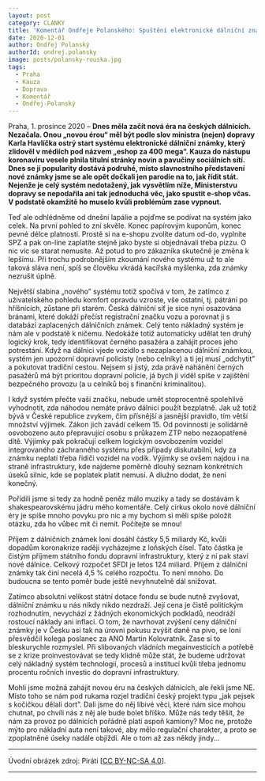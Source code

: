 ```yaml
---
layout: post
category: CLANKY
title: 'Komentář Ondřeje Polanského: Spuštění elektronické dálniční známky skončilo fiaskem. Projekt za stovky milionů selhává, na novou éru na dálnicích zatím zapomeňme'
date: 2020-12-01
author: Ondřej Polanský
authorId: ondrej.polansky
image: posts/polansky-rouska.jpg
tags:
  - Praha
  - Kauza
  - Doprava
  - Komentář
  - Ondřej-Polanský
---
```


Praha, 1. prosince 2020 – **Dnes měla začít nová éra na českých dálnicích. Nezačala. Onou „novou érou“ měl být podle slov ministra (nejen) dopravy Karla Havlíčka ostrý start systému elektronické dálniční známky, který zlidověl v médiích pod názvem „eshop za 400 mega“. Kauza do nástupu koronaviru vesele plnila titulní stránky novin a pavučiny sociálních sítí. Dnes se jí popularity dostává podruhé, místo slavnostního představení nové známky jsme se ale opět dočkali jen parodie na to, jak řídit stát. Nejenže je celý systém nedotažený, jak vysvětlím níže, Ministerstvu dopravy se nepodařila ani tak jednoduchá věc, jako spustit e-shop včas. V podstatě okamžitě ho muselo kvůli problémům zase vypnout.**

Teď ale odhlédněme od dnešní lapálie a pojďme se podívat na systém jako celek. Na první pohled to zní skvěle. Konec papírovým kuponům, konec pevné délce platnosti. Prostě si na e-shopu zvolíte datum od-do, vyplníte SPZ a pak on-line zaplatíte stejně jako byste si objednávali třeba pizzu. O nic víc se starat nemusíte. Až potud to pro zákazníka skutečně je změna k lepšímu. Při trochu podrobnějším zkoumání nového systému už to ale taková sláva není, spíš se člověku vkrádá kacířská myšlenka, zda známky nezrušit úplně.

Největší slabina „nového” systému totiž spočívá v tom, že zatímco z uživatelského pohledu komfort opravdu vzroste, vše ostatní, tj. pátrání po hříšnících, zůstane při starém. Česká dálniční síť je sice nyní osazována bránami, které dokáží přečíst registrační značku vozu a porovnat ji s databází zaplacených dálničních známek. Celý tento nákladný systém je nám ale v podstatě k ničemu. Nedokáže totiž automaticky udělat ten druhý logický krok, tedy identifikovat černého pasažéra a zahájit proces jeho potrestání. Když na dálnici vjede vozidlo s nezaplacenou dálniční známkou, systém jen upozorní dopravní policisty (nebo celníky) a ti jej musí „odchytit” a pokutovat tradiční cestou. Nejsem si jistý, zda právě nahánění černých pasažérů má být prioritou dopravní policie, já bych ji viděl spíše v zajištění bezpečného provozu (a u celníků boj s finanční kriminalitou).

I když systém přečte vaši značku, nebude umět stoprocentně spolehlivě vyhodnotit, zda náhodou nemáte právo dálnici použít bezplatně. Jak už totiž bývá v České republice zvykem, čím přísnější a jasnější pravidlo, tím větší množství výjimek. Zákon jich zavádí celkem 15. Od povinnosti je solidárně osvobozeno auto přepravující osobu s průkazem ZTP nebo nezaopatřené dítě. Výjimky pak pokračují celkem logickým osvobozením vozidel integrovaného záchranného systému přes případy diskutabilní, kdy za známku neplatí třeba řidiči vozidel na vodík. Výjimky se ovšem najdou i na straně infrastruktury, kde najdeme poměrně dlouhý seznam konkrétních úseků silnic, kde se poplatek platit nemusí. A dlužno dodat, že není konečný.

Pořídili jsme si tedy za hodně peněz málo muziky a tady se dostávám k shakespearovskému jádru mého komentáře. Celý cirkus okolo nové dálniční éry je spíše mnoho povyku pro nic a my bychom si měli spíše položit otázku, zda ho vůbec mít či nemít. Počítejte se mnou!

Příjem z dálničních známek loni dosáhl částky 5,5 miliardy Kč, kvůli dopadům koronakrize raději vycházejme z loňských čísel. Tato částka je čistým příjmem státního fondu dopravní infrastruktury, který z ní pak staví nové dálnice. Celkový rozpočet SFDI je letos 124 miliard.  Příjem z dálniční známky tak činí necelá 4,5 % celého rozpočtu. To není mnoho. Do budoucna se tento poměr bude ještě nevyhnutelně dál snižovat.  

Zatímco absolutní velikost státní dotace fondu se bude nutně zvyšovat, dálniční známku u nás nikdy nikdo nezdraží. Její cena je čistě politickým rozhodnutím, nevychází z žádných ekonomických podkladů, neodráží rostoucí náklady ani inflaci. O tom, že navrhovat zvýšení ceny dálniční známky je v Česku asi tak na úrovni pokusu zvýšit daně na pivo, se loni přesvědčil kolega poslanec za ANO Martin Kolovratník. Zase si to bleskurychle rozmyslel. Při slibovaných vládních megainvesticích a potřebě se z krize proinvestovávat se tedy klidně může stát, že budeme udržovat celý nákladný systém technologií, procesů a institucí kvůli třeba jednomu procentu ročních investic do dopravní infrastruktury.

Mohli jsme možná zahájit novou éru na českých dálnicích, ale řekli jsme NE. Místo toho se nám pod rukama rozjel tradiční český projekt typu „jak pejsek s kočičkou dělali dort”. Dali jsme do něj líbivé věci, které nám sice mohou chutnat, po chvíli nás z něj ale bude bolet bříško. Může nás tedy těšit, že nám za provoz po dálnicích pořádně platí aspoň kamiony? Moc ne, protože mýto pro nákladní auta není takové, aby mělo regulační charakter, a proto se zpoplatněné úseky nadále objíždí. Ale o tom až zas někdy jindy...

---

Úvodní obrázek zdroj: Piráti \[[CC BY-NC-SA 4.0](https://creativecommons.org/licenses/by-nc-sa/4.0/deed.cs)\].

- - -
